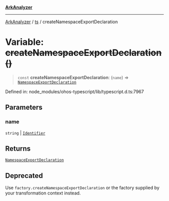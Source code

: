 [**ArkAnalyzer**](../../../../README.md)

***

[ArkAnalyzer](../../../../globals.md) / [ts](../README.md) / createNamespaceExportDeclaration

# Variable: ~~createNamespaceExportDeclaration()~~

> `const` **createNamespaceExportDeclaration**: (`name`) => [`NamespaceExportDeclaration`](../interfaces/NamespaceExportDeclaration.md)

Defined in: node\_modules/ohos-typescript/lib/typescript.d.ts:7967

## Parameters

### name

`string` | [`Identifier`](../interfaces/Identifier.md)

## Returns

[`NamespaceExportDeclaration`](../interfaces/NamespaceExportDeclaration.md)

## Deprecated

Use `factory.createNamespaceExportDeclaration` or the factory supplied by your transformation context instead.
